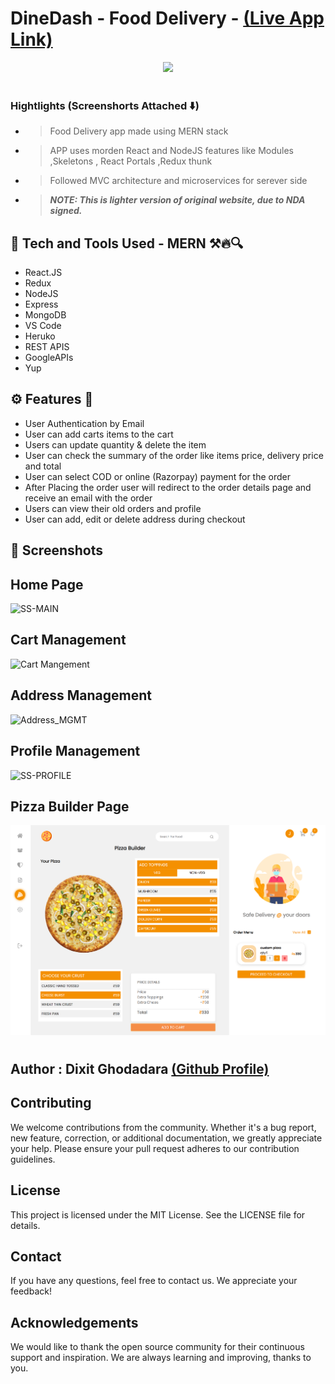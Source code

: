 # DineDash - Food Delivery - [(Live App Link)](https://rio-ci4k.onrender.com/)

<div align="center">
  <img width="150px" src="https://cdn-icons-png.flaticon.com/512/4039/4039232.png"/>
</div>
<br>

### Hightlights (Screenshorts Attached ⬇️)
- > Food Delivery app made using MERN stack<br>
- > APP uses morden React and NodeJS features like Modules ,Skeletons , React Portals ,Redux thunk<br>
- > Followed MVC architecture and microservices for serever side
- > ***NOTE: This is lighter version of original website, due to NDA signed.***


## 🚀 Tech and Tools Used - MERN ⚒️🔥🔍

- React.JS 
- Redux
- NodeJS
- Express
- MongoDB
- VS Code
- Heruko
- REST APIS
- GoogleAPIs
- Yup

## ⚙️ Features 🚀

- User Authentication by Email
- User can add carts items to the cart
- Users can update quantity & delete the item
- User can check the summary of the order like items price, delivery price and total
- User can select COD or online (Razorpay) payment for the order
- After Placing the order user will redirect to the order details page and receive an email with the order
- Users can view their old orders and profile
- User can add, edit or delete address during checkout



## 📸 Screenshots

## Home Page

![SS-MAIN](https://github.com/DixitGdev/MERN-DineDash/assets/51261247/8dc1fdfe-2716-44ca-abaf-a13940032c20)

## Cart Management

![Cart Mangement](https://github.com/DixitGdev/MERN-DineDash/assets/51261247/a8122afa-df45-44b2-87aa-cfca20c6e10d)

## Address Management

![Address_MGMT](https://github.com/DixitGdev/MERN-DineDash/assets/51261247/47628f55-5b5f-4db1-b252-aa61c0e3c115)

## Profile Management

![SS-PROFILE](https://github.com/DixitGdev/MERN-DineDash/assets/51261247/05249e49-64af-469f-93f3-20bf72e0aefe)


## Pizza Builder Page

<img src="./custom-pizza.png" width='800' height='auto'>
<br>

#
## Author : Dixit Ghodadara [(Github Profile)](https://github.com/DixitGdev)

## Contributing

We welcome contributions from the community. Whether it's a bug report, new feature, correction, or additional documentation, we greatly appreciate your help. Please ensure your pull request adheres to our contribution guidelines.

## License

This project is licensed under the MIT License. See the LICENSE file for details.

## Contact

If you have any questions, feel free to contact us. We appreciate your feedback!

## Acknowledgements

We would like to thank the open source community for their continuous support and inspiration. We are always learning and improving, thanks to you.
